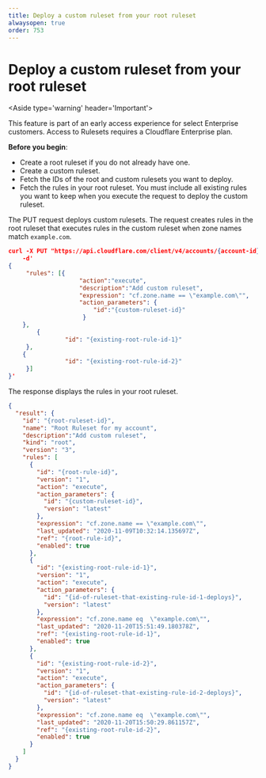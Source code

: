 ```yaml
---
title: Deploy a custom ruleset from your root ruleset
alwaysopen: true
order: 753
---
```


# Deploy a custom ruleset from your root ruleset

<Aside type='warning' header='Important'>

This feature is part of an early access experience for select Enterprise customers. Access to Rulesets requires a Cloudflare Enterprise plan.

</Aside>

**Before you begin**:
* Create a root ruleset if you do not already have one.
* Create a custom ruleset.
* Fetch the IDs of the root and custom rulesets you want to deploy.
* Fetch the rules in your root ruleset. You must include all existing rules you want to keep when you execute the request to deploy the custom ruleset.

The PUT request deploys custom rulesets. The request creates rules in the root ruleset that executes rules in the custom ruleset when zone names match `example.com`.

```json
curl -X PUT "https://api.cloudflare.com/client/v4/accounts/{account-id}/rulesets/{root-ruleset-id}" \
    -d'
{
     "rules": [{
                    "action":"execute",
                    "description":"Add custom ruleset",
                    "expression": "cf.zone.name == \"example.com\"",
                    "action_parameters": {
                        "id":"{custom-ruleset-id}"
                     }
    },
		{
                "id": "{existing-root-rule-id-1}"
     },
  	{
                "id": "{existing-root-rule-id-2}"
     }]
}'
```

The response displays the rules in your root ruleset.

```json
{
  "result": {
    "id": "{root-ruleset-id}",
    "name": "Root Ruleset for my account",
    "description":"Add custom ruleset",
    "kind": "root",
    "version": "3",
    "rules": [
      {
        "id": "{root-rule-id}",
        "version": "1",
        "action": "execute",
        "action_parameters": {
          "id": "{custom-ruleset-id}",
          "version": "latest"
        },
        "expression": "cf.zone.name == \"example.com\"",
        "last_updated": "2020-11-09T10:32:14.135697Z",
        "ref": "{root-rule-id}",
        "enabled": true
      },
      {
        "id": "{existing-root-rule-id-1}",
        "version": "1",
        "action": "execute",
        "action_parameters": {
          "id": "{id-of-ruleset-that-existing-rule-id-1-deploys}",
          "version": "latest"
        },
        "expression": "cf.zone.name eq  \"example.com\"",
        "last_updated": "2020-11-20T15:51:49.180378Z",
        "ref": "{existing-root-rule-id-1}",
        "enabled": true
      },
      {
        "id": "{existing-root-rule-id-2}",
        "version": "1",
        "action": "execute",
        "action_parameters": {
          "id": "{id-of-ruleset-that-existing-rule-id-2-deploys}",
          "version": "latest"
        },
        "expression": "cf.zone.name eq  \"example.com\"",
        "last_updated": "2020-11-20T15:50:29.861157Z",
        "ref": "{existing-root-rule-id-2}",
        "enabled": true
      }
    ]
  }
}
```